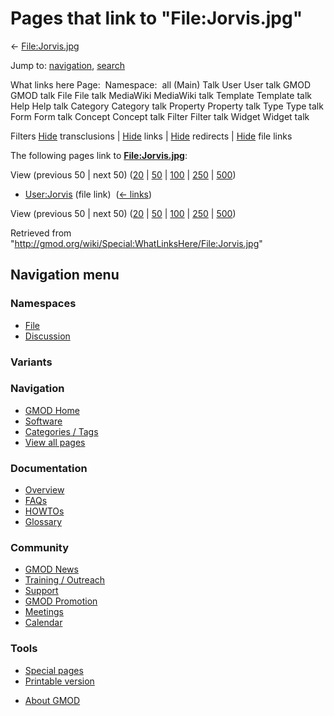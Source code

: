 <div id="mw-page-base" class="noprint">

</div>

<div id="mw-head-base" class="noprint">

</div>

<div id="content" class="mw-body" role="main">

<span id="top"></span>

<div id="mw-js-message" style="display:none;">

</div>



# <span dir="auto">Pages that link to "File:Jorvis.jpg"</span>

<div id="bodyContent">

<div id="contentSub">

← [File:Jorvis.jpg](/wiki/File:Jorvis.jpg "File:Jorvis.jpg")

</div>

<div id="jump-to-nav" class="mw-jump">

Jump to: [navigation](#mw-navigation), [search](#p-search)

</div>

<div id="mw-content-text">

What links here Page:  Namespace:  all (Main) Talk User User talk GMOD
GMOD talk File File talk MediaWiki MediaWiki talk Template Template talk
Help Help talk Category Category talk Property Property talk Type Type
talk Form Form talk Concept Concept talk Filter Filter talk Widget
Widget talk

Filters
[Hide](/mediawiki/index.php?title=Special:WhatLinksHere/File:Jorvis.jpg&hidetrans=1 "Special:WhatLinksHere/File:Jorvis.jpg")
transclusions \|
[Hide](/mediawiki/index.php?title=Special:WhatLinksHere/File:Jorvis.jpg&hidelinks=1 "Special:WhatLinksHere/File:Jorvis.jpg")
links \|
[Hide](/mediawiki/index.php?title=Special:WhatLinksHere/File:Jorvis.jpg&hideredirs=1 "Special:WhatLinksHere/File:Jorvis.jpg")
redirects \|
[Hide](/mediawiki/index.php?title=Special:WhatLinksHere/File:Jorvis.jpg&hideimages=1 "Special:WhatLinksHere/File:Jorvis.jpg")
file links

The following pages link to
**[File:Jorvis.jpg](/wiki/File:Jorvis.jpg "File:Jorvis.jpg")**:

View (previous 50 \| next 50)
([20](/mediawiki/index.php?title=Special:WhatLinksHere/File:Jorvis.jpg&limit=20 "Special:WhatLinksHere/File:Jorvis.jpg")
\|
[50](/mediawiki/index.php?title=Special:WhatLinksHere/File:Jorvis.jpg&limit=50 "Special:WhatLinksHere/File:Jorvis.jpg")
\|
[100](/mediawiki/index.php?title=Special:WhatLinksHere/File:Jorvis.jpg&limit=100 "Special:WhatLinksHere/File:Jorvis.jpg")
\|
[250](/mediawiki/index.php?title=Special:WhatLinksHere/File:Jorvis.jpg&limit=250 "Special:WhatLinksHere/File:Jorvis.jpg")
\|
[500](/mediawiki/index.php?title=Special:WhatLinksHere/File:Jorvis.jpg&limit=500 "Special:WhatLinksHere/File:Jorvis.jpg"))

- [User:Jorvis](/wiki/User:Jorvis "User:Jorvis") (file link) ‎
  <span class="mw-whatlinkshere-tools">([←
  links](/mediawiki/index.php?title=Special:WhatLinksHere&target=User%3AJorvis "Special:WhatLinksHere"))</span>

View (previous 50 \| next 50)
([20](/mediawiki/index.php?title=Special:WhatLinksHere/File:Jorvis.jpg&limit=20 "Special:WhatLinksHere/File:Jorvis.jpg")
\|
[50](/mediawiki/index.php?title=Special:WhatLinksHere/File:Jorvis.jpg&limit=50 "Special:WhatLinksHere/File:Jorvis.jpg")
\|
[100](/mediawiki/index.php?title=Special:WhatLinksHere/File:Jorvis.jpg&limit=100 "Special:WhatLinksHere/File:Jorvis.jpg")
\|
[250](/mediawiki/index.php?title=Special:WhatLinksHere/File:Jorvis.jpg&limit=250 "Special:WhatLinksHere/File:Jorvis.jpg")
\|
[500](/mediawiki/index.php?title=Special:WhatLinksHere/File:Jorvis.jpg&limit=500 "Special:WhatLinksHere/File:Jorvis.jpg"))

</div>

<div class="printfooter">

Retrieved from
"<http://gmod.org/wiki/Special:WhatLinksHere/File:Jorvis.jpg>"

</div>

<div id="catlinks" class="catlinks catlinks-allhidden">

</div>

<div class="visualClear">

</div>

</div>

</div>

<div id="mw-navigation">

## Navigation menu

<div id="mw-head">



<div id="left-navigation">

<div id="p-namespaces" class="vectorTabs" role="navigation"
aria-labelledby="p-namespaces-label">

### Namespaces

- <span id="ca-nstab-image"><a href="/wiki/File:Jorvis.jpg" accesskey="c"
  title="View the file page [c]">File</a></span>
- <span id="ca-talk"><a
  href="/mediawiki/index.php?title=File_talk:Jorvis.jpg&amp;action=edit&amp;redlink=1"
  accesskey="t"
  title="Discussion about the content page [t]">Discussion</a></span>

</div>

<div id="p-variants" class="vectorMenu emptyPortlet" role="navigation"
aria-labelledby="p-variants-label">

### 

### Variants[](#)

<div class="menu">

</div>

</div>

</div>

<div id="right-navigation">





</div>



</div>

</div>

</div>

<div id="mw-panel">

<div id="p-logo" role="banner">

<a href="/wiki/Main_Page"
style="background-image: url(http://gmod.org/images/GMOD-cogs.png);"
title="Visit the main page"></a>

</div>

<div id="p-Navigation" class="portal" role="navigation"
aria-labelledby="p-Navigation-label">

### Navigation

<div class="body">

- <span id="n-GMOD-Home">[GMOD Home](/wiki/Main_Page)</span>
- <span id="n-Software">[Software](/wiki/GMOD_Components)</span>
- <span id="n-Categories-.2F-Tags">[Categories /
  Tags](/wiki/Categories)</span>
- <span id="n-View-all-pages">[View all
  pages](/wiki/Special:AllPages)</span>

</div>

</div>

<div id="p-Documentation" class="portal" role="navigation"
aria-labelledby="p-Documentation-label">

### Documentation

<div class="body">

- <span id="n-Overview">[Overview](/wiki/Overview)</span>
- <span id="n-FAQs">[FAQs](/wiki/Category:FAQ)</span>
- <span id="n-HOWTOs">[HOWTOs](/wiki/Category:HOWTO)</span>
- <span id="n-Glossary">[Glossary](/wiki/Glossary)</span>

</div>

</div>

<div id="p-Community" class="portal" role="navigation"
aria-labelledby="p-Community-label">

### Community

<div class="body">

- <span id="n-GMOD-News">[GMOD News](/wiki/GMOD_News)</span>
- <span id="n-Training-.2F-Outreach">[Training /
  Outreach](/wiki/Training_and_Outreach)</span>
- <span id="n-Support">[Support](/wiki/Support)</span>
- <span id="n-GMOD-Promotion">[GMOD
  Promotion](/wiki/GMOD_Promotion)</span>
- <span id="n-Meetings">[Meetings](/wiki/Meetings)</span>
- <span id="n-Calendar">[Calendar](/wiki/Calendar)</span>

</div>

</div>

<div id="p-tb" class="portal" role="navigation"
aria-labelledby="p-tb-label">

### Tools

<div class="body">

- <span id="t-specialpages"><a href="/wiki/Special:SpecialPages" accesskey="q"
  title="A list of all special pages [q]">Special pages</a></span>
- <span id="t-print"><a
  href="/mediawiki/index.php?title=Special:WhatLinksHere/File:Jorvis.jpg&amp;printable=yes"
  rel="alternate" accesskey="p"
  title="Printable version of this page [p]">Printable version</a></span>

</div>

</div>

</div>

</div>

<div id="footer" role="contentinfo">

- <span id="footer-places-about">[About
  GMOD](/wiki/GMOD:About "GMOD:About")</span>

<!-- -->






</div>

